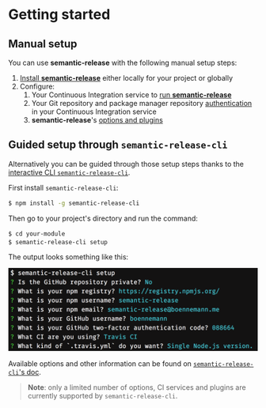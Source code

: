 # Getting started

## Manual setup

You can use **semantic-release** with the following manual setup steps:

1. [Install **semantic-release**](installation.md) either locally for your project or globally
1. Configure:
    1. Your Continuous Integration service to [run **semantic-release**](ci-configuration.md#run-semantic-release-only-after-all-tests-succeeded)
    1. Your Git repository and package manager repository [authentication](ci-configuration.md#authentication) in your Continuous Integration service
    1. **semantic-release**'s [options and plugins](configuration.md)

## Guided setup through `semantic-release-cli`
Alternatively you can be guided through those setup steps thanks to the [interactive CLI `semantic-release-cli`](https://github.com/semantic-release/cli).

First install `semantic-release-cli`:
```bash
$ npm install -g semantic-release-cli
```

Then go to your project's directory and run the command:
```bash
$ cd your-module
$ semantic-release-cli setup
```
The output looks something like this:

![dialogue](../../media/semantic-release-cli.png)

Available options and other information can be found on [`semantic-release-cli`'s doc](https://github.com/semantic-release/cli#semantic-release-cli).

> **Note**: only a limited number of options, CI services and plugins are currently supported by `semantic-release-cli`.
